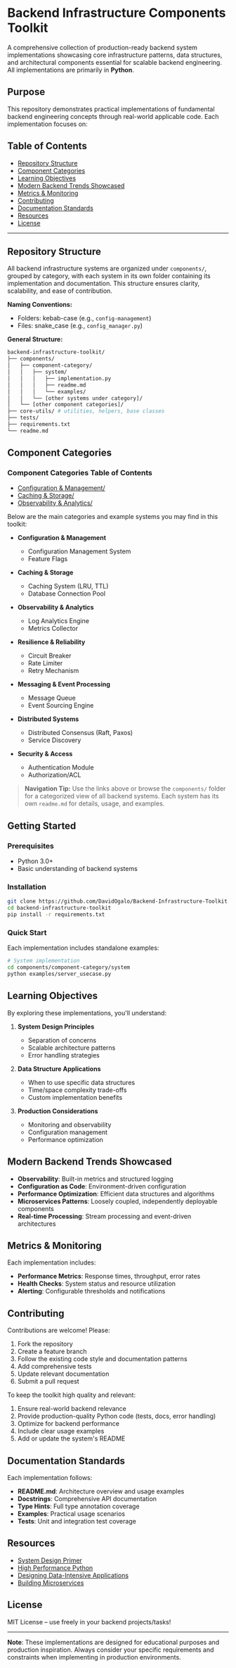 # Backend Infrastructure Components Toolkit

A comprehensive collection of production-ready backend system implementations showcasing core infrastructure patterns, data structures, and architectural components essential for scalable backend engineering. All implementations are primarily in **Python**.

## Purpose

This repository demonstrates practical implementations of fundamental backend engineering concepts through real-world applicable code. Each implementation focuses on:

## Table of Contents

- [Repository Structure](#repository-structure)
- [Component Categories](#component-categories)
- [Learning Objectives](#learning-objectives)
- [Modern Backend Trends Showcased](#modern-backend-trends-showcased)
- [Metrics & Monitoring](#metrics--monitoring)
- [Contributing](#contributing)
- [Documentation Standards](#documentation-standards)
- [Resources](#resources)
- [License](#license)

---

## Repository Structure

All backend infrastructure systems are organized under `components/`, grouped by category, with each system in its own folder containing its implementation and documentation. This structure ensures clarity, scalability, and ease of contribution.

**Naming Conventions:**

- Folders: kebab-case (e.g., `config-management`)
- Files: snake_case (e.g., `config_manager.py`)

**General Structure:**

``` bash
backend-infrastructure-toolkit/
├── components/
│   ├── component-category/
│   │   ├── system/
│   │   │   ├── implementation.py
│   │   │   ├── readme.md
│   │   │   └── examples/
│   │   └── [other systems under category]/
│   └── [other component categories]/
├── core-utils/ # utilities, helpers, base classes
├── tests/
├── requirements.txt
└── readme.md
```

## Component Categories

### Component Categories Table of Contents

- [Configuration & Management/](components/config-management/)
- [Caching & Storage/](components/caching/)
- [Observability & Analytics/](components/log-analytics/)
<!-- - [Resilience & Reliability/](components/resilience-reliability/)
- [Messaging & Event Processing/](components/messaging-event-processing/)
- [Distributed Systems/](components/distributed-systems/)
- [Security & Access/](components/security-access/) -->

Below are the main categories and example systems you may find in this toolkit:

- **Configuration & Management**
  - Configuration Management System
  - Feature Flags

- **Caching & Storage**
  - Caching System (LRU, TTL)
  - Database Connection Pool

- **Observability & Analytics**
  - Log Analytics Engine
  - Metrics Collector

- **Resilience & Reliability**
  - Circuit Breaker
  - Rate Limiter
  - Retry Mechanism

- **Messaging & Event Processing**
  - Message Queue
  - Event Sourcing Engine

- **Distributed Systems**
  - Distributed Consensus (Raft, Paxos)
  - Service Discovery

- **Security & Access**
  - Authentication Module
  - Authorization/ACL

> **Navigation Tip:** Use the links above or browse the `components/` folder for a categorized view of all backend systems. Each system has its own `readme.md` for details, usage, and examples.

## Getting Started

### Prerequisites

- Python 3.0+
- Basic understanding of backend systems

### Installation

```bash
git clone https://github.com/DavidOgalo/Backend-Infrastructure-Toolkit.git
cd backend-infrastructure-toolkit
pip install -r requirements.txt
```

### Quick Start

Each implementation includes standalone examples:

```bash
# System implementation
cd components/component-category/system
python examples/server_usecase.py
```

## Learning Objectives

By exploring these implementations, you'll understand:

1. **System Design Principles**
   - Separation of concerns
   - Scalable architecture patterns
   - Error handling strategies

2. **Data Structure Applications**
   - When to use specific data structures
   - Time/space complexity trade-offs
   - Custom implementation benefits

3. **Production Considerations**
   - Monitoring and observability
   - Configuration management
   - Performance optimization

## Modern Backend Trends Showcased

- **Observability**: Built-in metrics and structured logging
- **Configuration as Code**: Environment-driven configuration
- **Performance Optimization**: Efficient data structures and algorithms
- **Microservices Patterns**: Loosely coupled, independently deployable components
- **Real-time Processing**: Stream processing and event-driven architectures

## Metrics & Monitoring

Each implementation includes:

- **Performance Metrics**: Response times, throughput, error rates
- **Health Checks**: System status and resource utilization
- **Alerting**: Configurable thresholds and notifications
<!-- - **Dashboards**: Real-time visualization capabilities -->

## Contributing

Contributions are welcome! Please:

1. Fork the repository
2. Create a feature branch
3. Follow the existing code style and documentation patterns
4. Add comprehensive tests
5. Update relevant documentation
6. Submit a pull request

To keep the toolkit high quality and relevant:

1. Ensure real-world backend relevance
2. Provide production-quality Python code (tests, docs, error handling)
3. Optimize for backend performance
4. Include clear usage examples
5. Add or update the system's README

## Documentation Standards

Each implementation follows:

- **README.md**: Architecture overview and usage examples
- **Docstrings**: Comprehensive API documentation
- **Type Hints**: Full type annotation coverage
- **Examples**: Practical usage scenarios
- **Tests**: Unit and integration test coverage

## Resources

- [System Design Primer](https://github.com/donnemartin/system-design-primer)
- [High Performance Python](https://www.oreilly.com/library/view/high-performance-python/9781449361747/)
- [Designing Data-Intensive Applications](https://dataintensive.net/)
- [Building Microservices](https://microservices.io/)

## License

MIT License – use freely in your backend projects/tasks!

---

**Note**: These implementations are designed for educational purposes and production inspiration. Always consider your specific requirements and constraints when implementing in production environments.
